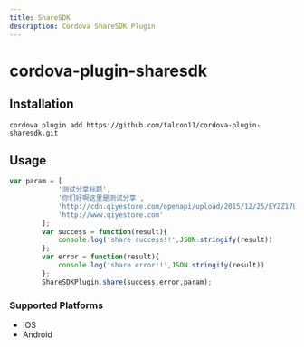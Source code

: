```yaml
---
title: ShareSDK
description: Cordova ShareSDK Plugin
---
```


# cordova-plugin-sharesdk

## Installation

    cordova plugin add https://github.com/falcon11/cordova-plugin-sharesdk.git

## Usage
```js
var param = [
            '测试分享标题',
            '你们好啊这里是测试分享',
            'http://cdn.qiyestore.com/openapi/upload/2015/12/25/EYZZ17L785.png',
            'http://www.qiyestore.com'
        ];
        var success = function(result){
            console.log('share success!!',JSON.stringify(result))
        };
        var error = function(result){
            console.log('share error!!',JSON.stringify(result))
        };
        ShareSDKPlugin.share(success,error,param);
```

### Supported Platforms

- iOS
- Android

